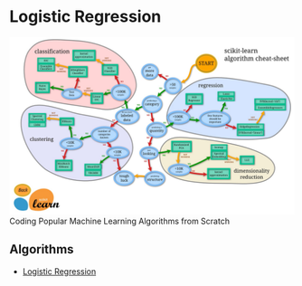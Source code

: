 # Logistic Regression
![SciKit-Learn ML Roadmap](/ml_map.jpg)
Coding Popular Machine Learning Algorithms from Scratch

## Algorithms
* [Logistic Regression](https://github.com/Jadams29/ML_From_Scratch/tree/master/Logistic_Regression)

